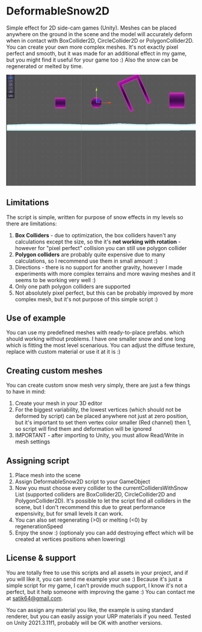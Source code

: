 # DeformableSnow2D
Simple effect for 2D side-cam games (Unity). Meshes can be placed anywhere on the ground in the scene and the model will accurately deform when in contact with BoxCollider2D, CircleCollider2D or PolygonCollider2D. You can create your own more complex meshes. It's not exactly pixel perfect and smooth, but it was made for an additional effect in my game, but you might find it useful for your game too :) Also the snow can be regenerated or melted by time.

![Preview](preview.gif)

## Limitations
The script is simple, written for purpose of snow effects in my levels so there are limitations:

1. <b>Box Colliders</b> - due to optimization, the box colliders haven't any calculations except the size, so the it's <b>not working with rotation</b> - however for "pixel perfect" collision you can still use polygon collider
2. <b>Polygon colliders</b> are probably quite expensive due to many calculations, so I recommend use them in small amount :)
3. Directions - there is no support for another gravity, however I made experiments with more complex terrains and more waving meshes and it seems to be working very well :)
4. Only one path polygon colliders are supported
5. Not absolutely pixel perfect, but this can be probably improved by more complex mesh, but it's not purpose of this simple script :)

## Use of example
You can use my predefined meshes with ready-to-place prefabs. which should working without problems. I have one smaller snow and one long which is fitting the most level scenarious. You can adjust the diffuse texture, replace with custom material or use it at it is :)

## Creating custom meshes
You can create custom snow mesh very simply, there are just a few things to have in mind:
1. Create your mesh in your 3D editor
2. For the biggest variability, the lowest vertices (which should not be deformed by script) can be placed anywhere not just at zero position, but it's important to set them vertex color smaller (Red channel) then 1, so script will find them and deformation will be ignored
3. IMPORTANT - after importing to Unity, you must allow Read/Write in mesh settings

## Assigning script
1. Place mesh into the scene
2. Assign DeformableSnow2D script to your GameObject
3. Now you must choose every collider to the currentCollidersWithSnow List (supported colliders are BoxCollider2D, CircleCollider2D and PolygonCollider2D). It's possible to let the script find all colliders in the scene, but I don't recommend this due to great performance expensivity, but for small levels it can work.
4. You can also set regenerating (>0) or melting (<0) by regenerationSpeed
5. Enjoy the snow :) (optionaly you can add destroying effect which will be created at vertices positions when lowering)

## License & support
You are totally free to use this scripts and all assets in your project, and if you will like it, you can send me example your use :) Because it's just a simple script for my game, I can't provide much support, I know it's not a perfect, but it help someone with improving the game :) You can contact me at satik64@gmail.com.

You can assign any material you like, the example is using standard renderer, but you can easily assign your URP materials if you need. Tested on Unity 2021.3.11f1, probably will be OK with another versions.

